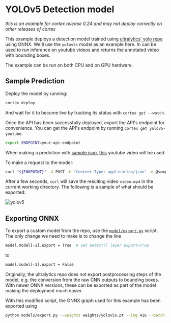 # YOLOv5 Detection model

_this is an example for cortex release 0.24 and may not deploy correctly on other releases of cortex_

This example deploys a detection model trained using [ultralytics' yolo repo](https://github.com/ultralytics/yolov5) using ONNX.
We'll use the `yolov5s` model as an example here.
In can be used to run inference on youtube videos and returns the annotated video with bounding boxes.

The example can be run on both CPU and on GPU hardware.

## Sample Prediction

Deploy the model by running:

```bash
cortex deploy
```

And wait for it to become live by tracking its status with `cortex get --watch`.

Once the API has been successfully deployed, export the API's endpoint for convenience. You can get the API's endpoint by running `cortex get yolov5-youtube`.

```bash
export ENDPOINT=your-api-endpoint
```

When making a prediction with [sample.json](sample.json), [this](https://www.youtube.com/watch?v=aUdKzb4LGJI) youtube video will be used.

To make a request to the model:

```bash
curl "${ENDPOINT}" -X POST -H "Content-Type: application/json" -d @sample.json --output video.mp4
```

After a few seconds, `curl` will save the resulting video `video.mp4` in the current working directory. The following is a sample of what should be exported:

![yolov5](https://user-images.githubusercontent.com/26958764/86545098-e0dce900-bf34-11ea-83a7-8fd544afa11c.gif)


## Exporting ONNX

To export a custom model from the repo, use the [`model/export.py`](https://github.com/ultralytics/yolov5/blob/master/models/export.py) script.
The only change we need to make is to change the line

```bash
model.model[-1].export = True  # set Detect() layer export=True
```

to

```bash
model.model[-1].export = False
```

Originally, the ultralytics repo does not export postprocessing steps of the model, e.g. the conversion from the raw CNN outputs to bounding boxes.
With newer ONNX versions, these can be exported as part of the model making the deployment much easier.

With this modified script, the ONNX graph used for this example has been exported using
```bash
python models/export.py --weights weights/yolov5s.pt --img 416 --batch 1
```
